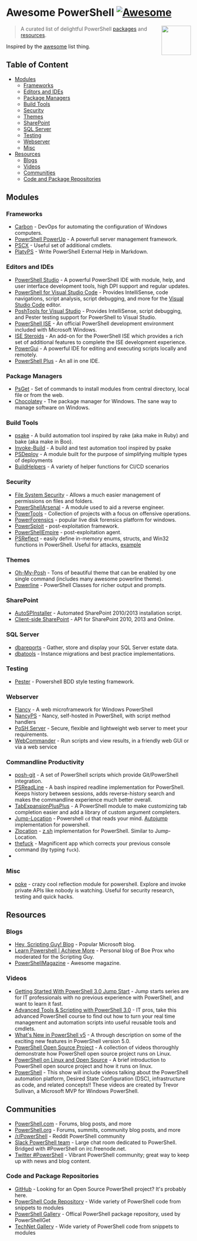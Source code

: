 # Awesome PowerShell [![Awesome](https://cdn.rawgit.com/sindresorhus/awesome/d7305f38d29fed78fa85652e3a63e154dd8e8829/media/badge.svg)](https://github.com/sindresorhus/awesome)

[<img src="https://github.com/PowerShell/PowerShell/raw/master/assets/Powershell_256.png" align="right" width="80">](https://msdn.microsoft.com/en-us/powershell/)

> A curated list of delightful PowerShell [packages](#modules) and [resources](#resources).

Inspired by the [awesome](https://github.com/sindresorhus/awesome) list thing.

## Table of Content

* [Modules](#modules)
  * [Frameworks](#frameworks)
  * [Editors and IDEs](#editors-and-ides)
  * [Package Managers](#package-managers)
  * [Build Tools](#build-tools)
  * [Security](#security)
  * [Themes](#themes)
  * [SharePoint](#sharepoint)
  * [SQL Server](#sql-server)
  * [Testing](#testing)
  * [Webserver](#webserver)
  * [Misc](#misc)
* [Resources](#resources)
  * [Blogs](#blogs)
  * [Videos](#videos)
  * [Communities](#communities)
  * [Code and Package Repositories](#code-and-package-repositories)

## Modules

### Frameworks

- [Carbon](http://get-carbon.org/) - DevOps for automating the configuration of Windows computers.
- [PowerShell PowerUp](https://github.com/janikvonrotz/PowerShell-PowerUp) - A powerfull server management framework.
- [PSCX](https://pscx.codeplex.com/) - Useful set of additional cmdlets.
- [PlatyPS](https://github.com/PowerShell/platyPS) - Write PowerShell External Help in Markdown.

### Editors and IDEs

- [PowerShell Studio](https://www.sapien.com/software/powershell_studio) - A powerful PowerShell IDE with module, help, and user interface development tools, high DPI support and regular updates.
- [PowerShell for Visual Studio Code](https://marketplace.visualstudio.com/items?itemName=ms-vscode.PowerShell) - Provides IntelliSense, code navigations, script analysis, script debugging, and more for the [Visual Studio Code](https://code.visualstudio.com) editor.
- [PoshTools for Visual Studio](https://github.com/adamdriscoll/PoshTools) - Provides IntelliSense, script debugging, and Pester testing support for PowerShell to Visual Studio.
- [PowerShell ISE](https://msdn.microsoft.com/en-us/powershell/scripting/core-powershell/ise/using-the-windows-powershell-ise) - An official PowerShell development environment included with Microsoft Windows.
- [ISE Steroids](http://www.powertheshell.com/isesteroids/) - An add-on for the PowerShell ISE which provides a rich set of additional features to complete the ISE development experience.
- [PowerGui](http://en.community.dell.com/techcenter/powergui/w/wiki) - A powerful IDE for editing and executing scripts locally and remotely.
- [PowerShell Plus](https://www.idera.com/productssolutions/freetools/powershellplus) - An all in one IDE.

### Package Managers

- [PsGet](http://psget.net/) - Set of commands to install modules from central directory, local file or from the web.
- [Chocolatey](https://chocolatey.org/) - The package manager for Windows. The sane way to manage software on Windows.

### Build Tools

* [psake](https://github.com/psake/psake) - A build automation tool inspired by rake (aka make in Ruby) and bake (aka make in Boo).
* [Invoke-Build](https://github.com/nightroman/Invoke-Build) - A build and test automation tool inspired by psake
* [PSDeploy](https://github.com/RamblingCookieMonster/PSDeploy) - A module built for the purpose of simplifying multiple types of deployments
* [BuildHelpers](https://github.com/RamblingCookieMonster/BuildHelpers) - A variety of helper functions for CI/CD scenarios

### Security

- [File System Security](https://gallery.technet.microsoft.com/scriptcenter/1abd77a5-9c0b-4a2b-acef-90dbb2b84e85) - Allows a much easier management of permissions on files and folders.
- [PowerShellArsenal](https://github.com/mattifestation/PowerShellArsenal) - A module used to aid a reverse engineer.
- [PowerTools](https://github.com/Veil-Framework/PowerTools) - Collection of projects with a focus on offensive operations.
- [PowerForensics](https://github.com/Invoke-IR/PowerForensics) - popular live disk forensics platform for windows.
- [PowerSploit](https://github.com/PowerShellMafia/PowerSploit) - post-exploitation framework.
- [PowerShellEmpire](https://github.com/PowerShellEmpire/Empire) - post-exploitation agent.
- [PSReflect](https://github.com/mattifestation/PSReflect) - easily define in-memory enums, structs, and Win32 functions in PowerShell.
  Useful for attacks, [example](https://github.com/FuzzySecurity/PowerShell-Suite/tree/master/Bypass-UAC) 

### Themes

- [Oh-My-Posh](https://github.com/JanJoris/oh-my-posh) - Tons of beautiful theme that can be enabled by one single command (includes many awesome powerline theme).
- [Powerline](https://github.com/Jaykul/PowerLine) - PowerShell Classes for richer output and prompts.

### SharePoint

- [AutoSPInstaller](https://autospinstaller.codeplex.com/) - Automated SharePoint 2010/2013 installation script.
- [Client-side SharePoint](https://sharepointpowershell.codeplex.com/) - API for SharePoint 2010, 2013 and Online.

### SQL Server

- [dbareports](https://dbareports.io) - Gather, store and display your SQL Server estate data. 
- [dbatools](https://dbatools.io) - Instance migrations and best practice implementations.

### Testing

- [Pester](https://github.com/pester/Pester) - Powershell BDD style testing framework.

### Webserver

- [Flancy](https://github.com/toenuff/flancy) - A web microframework for Windows PowerShell
- [NancyPS](https://github.com/Jaykul/NancyPS) - Nancy, self-hosted in PowerShell, with script method handlers
- [PoSH Server](http://www.poshserver.net/) - Secure, flexible and lightweight web server to meet your requirements.
- [WebCommander](https://github.com/vmware/webcommander) - Run scripts and view results, in a friendly web GUI or via a web service

### Commandline Productivity

- [posh-git](https://github.com/dahlbyk/posh-git) - A set of PowerShell scripts which provide Git/PowerShell integration.
- [PSReadLine](https://github.com/lzybkr/PSReadLine) - A bash inspired readline implementation for PowerShell. Keeps history between sessions, adds reverse-history search and makes the commandline experience much better overall.
- [TabExpansionPlusPlus](https://github.com/lzybkr/TabExpansionPlusPlus) - A PowerShell module to make customizing tab completion easier and add a library of custom argument completers.
- [Jump-Location](https://github.com/tkellogg/Jump-Location) - Powershell `cd` that reads your mind. [Autojump](https://github.com/wting/autojump) implementation for powershell.
- [Zlocation](https://github.com/vors/ZLocation) - [z.sh](https://github.com/rupa/z) implementation for PowerShell. Similar to Jump-Location.
- [thefuck](https://github.com/nvbn/thefuck) - Magnificent app which corrects your previous console command (by typing `fuck`).
- 
### Misc

- [poke](https://github.com/oising/poke) - crazy cool reflection module for powershell.
  Explore and invoke private APIs like nobody is watching.
  Useful for security research, testing and quick hacks.

## Resources

### Blogs

- [Hey, Scripting Guy! Blog](http://blogs.technet.com/b/heyscriptingguy/) - Popular Microsoft blog.
- [Learn Powershell | Achieve More](http://learn-powershell.net/) - Personal blog of Boe Prox who moderated for the Scripting Guy.
- [PowerShellMagazine](http://www.powershellmagazine.com/) - Awesome magazine.

### Videos

- [Getting Started With PowerShell 3.0 Jump Start](https://mva.microsoft.com/en-US/training-courses/getting-started-with-powershell-30-jump-start-8276) - Jump starts series are for IT professionals with no previous experience with PowerShell, and want to learn it fast.
- [Advanced Tools & Scripting with PowerShell 3.0](https://channel9.msdn.com/Series/advpowershell3) - IT pros, take this advanced PowerShell course to find out how to turn your real time management and automation scripts into useful reusable tools and cmdlets.
- [What's New in PowerShell v5](https://mva.microsoft.com/en-US/training-courses/whats-new-in-powershell-v5-16434) - A through description on some of the exciting new features in PowerShell version 5.0.
- [PowerShell Open Source Project](https://channel9.msdn.com/series/PowerShell-Open-Source-Project) - A collection of videos thoroughly demonstrate how PowerShell open source project runs on Linux.
- [PowerShell on Linux and Open Source](https://channel9.msdn.com/Blogs/hybrid-it-management/PowerShell-on-Linux-and-Open-Source) - A brief introduction to PowerShell open source project and how it runs on linux.
- [PowerShell](https://channel9.msdn.com/Shows/MsftPowerShell) - This show will include videos talking about the PowerShell automation platform, Desired State Configuration (DSC), infrastructure as code, and related concepts!! These videos are created by Trevor Sullivan, a Microsoft MVP for Windows PowerShell.

## Communities

- [PowerShell.com](http://powershell.com/cs/) - Forums, blog posts, and more
- [PowerShell.org](http://powershell.org/) - Forums, summits, community blog posts, and more
- [/r/PowerShell](http://www.reddit.com/r/powershell) - Reddit PowerShell community
- [Slack PowerShell team](http://slack.poshcode.org/) - Large chat room dedicated to PowerShell. Bridged with #PowerShell on irc.freenode.net.
- [Twitter #PowerShell](https://twitter.com/search?q=%23PowerShell&src=hash) - Vibrant PowerShell community; great way to keep up with news and blog content.

### Code and Package Repositories

- [GitHub](https://github.com/search?l=powershell&q=stars%3A%3E1&s=stars&type=Repositories) - Looking for an Open Source PowerShell project? It's probably here.
- [PowerShell Code Repository](http://poshcode.org/) - Wide variety of PowerShell code from snippets to modules
- [PowerShell Gallery](https://www.powershellgallery.com/) - Offical PowerShell package repository, used by PowerShellGet
- [TechNet Gallery](https://gallery.technet.microsoft.com/) - Wide variety of PowerShell code from snippets to modules
